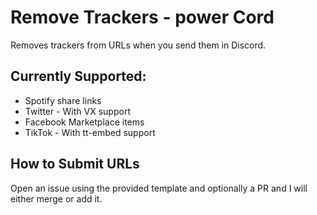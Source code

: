 # Remove Trackers - power Cord
Removes trackers from URLs when you send them in Discord.
## Currently Supported:
- Spotify share links
- Twitter - With VX support
- Facebook Marketplace items
- TikTok - With tt-embed support
## How to Submit URLs
Open an issue using the provided template and optionally a PR and I will either merge or add it.
